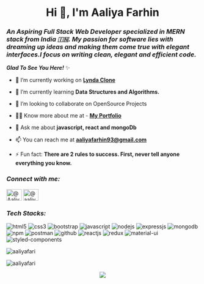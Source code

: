 <h1 align="center">Hi 👋, I'm Aaliya Farhin</h1>
<!-- <h3><i>A self-motivated Full Stack Web Developer skilled in MERN Stack who focuses on writing clean, elegant and efficient code from India 🇮🇳.</i></h3> -->
<h3><i>An Aspiring Full Stack Web Developer specialized in MERN stack from India 🇮🇳. My passion for software lies with dreaming up ideas and making them come true with elegant interfaces.I focus on writing clean, elegant and efficient code.</i></h3>


<!-- <p align="left"> <a href="https://twitter.com/AaliyaFarhin" target="blank"><img src="https://img.shields.io/twitter/follow/AaliyaFarhin?logo=twitter&style=for-the-badge" alt="AaliyaFarhin" /></a> </p> -->


<i>**Glad To See You Here!**</i> ✨

- 🔭 I’m currently working on **[Lynda Clone](https://github.com/aaliyafari/LyndaCloneTeam18.git)**

- 🌱 I’m currently learning **Data Structures and Algorithms.**

- 🤝 I’m looking to collaborate on OpenSource Projects </p> 

- 👨‍💻 Know more about me at - **[My Portfolio](https://portfolio-git-main-aaliyafari.vercel.app/)**

- 💬 Ask me about **javascript, react and mongoDb**

- 📫 You can reach me at **aaliyafarhin93@gmail.com**

- ⚡ Fun fact: **There are 2 rules to success. First, never tell anyone everything you know.**


<h3 align="left"><i>Connect with me:</i></h3>
<p align="left">
<a href="https://twitter.com/AaliyaFarhin
" target="blank"><img align="center" src="https://cdn.jsdelivr.net/npm/simple-icons@3.0.1/icons/twitter.svg" alt="@AaliyaFarhin
" height="30" width="40" /></a>
<a href="https://linkedin.com/in/aaliyafarhin" target="blank"><img align="center" src="https://cdn.jsdelivr.net/npm/simple-icons@3.0.1/icons/linkedin.svg" alt="@aaliyafarhin
" height="30" width="40" /></a>
</p>


<h3 align="left"><i>Tech Stacks:</i></h3>

<p align="left">
<img src="https://img.shields.io/badge/HTML5-E34F26?style=for-the-badge&logo=html5&logoColor=white" alt="html5"/>
<img src="https://img.shields.io/badge/CSS3-1572B6?style=for-the-badge&logo=css3&logoColor=white" alt="css3"/>
<img src="https://img.shields.io/badge/Bootstrap-563D7C?style=for-the-badge&logo=bootstrap&logoColor=white" alt="bootstrap"/>
<img src="https://img.shields.io/badge/JavaScript-F7DF1E?style=for-the-badge&logo=javascript&logoColor=black" alt="javascript"/>
<img src="https://img.shields.io/badge/Node.js-339933?style=for-the-badge&logo=nodedotjs&logoColor=white" alt="nodejs" />
<img src="https://img.shields.io/badge/Express.js-000000?style=for-the-badge&logo=express&logoColor=white" alt="expressjs"/>
<img src="https://img.shields.io/badge/MongoDB-4EA94B?style=for-the-badge&logo=mongodb&logoColor=white" alt="mongodb"/>
<img src="https://img.shields.io/badge/npm-CB3837?style=for-the-badge&logo=npm&logoColor=white" alt="npm"/>
<img src="https://img.shields.io/badge/Postman-FF6C37?style=for-the-badge&logo=Postman&logoColor=white" alt="postman"/>
<img src="https://img.shields.io/badge/GitHub-100000?style=for-the-badge&logo=github&logoColor=white" alt="github"/>
<img src="https://img.shields.io/badge/React-20232A?style=for-the-badge&logo=react&logoColor=61DAFB" alt="reactjs" />
<img src="https://img.shields.io/badge/Redux-593D88?style=for-the-badge&logo=redux&logoColor=white" alt="redux" />
<img src="https://img.shields.io/badge/Material%20UI-007FFF?style=for-the-badge&logo=mui&logoColor=white" alt="material-ui"/>
<img src="https://img.shields.io/badge/styled--components-DB7093?style=for-the-badge&logo=styled-components&logoColor=white" alt="styled-components"/>
</p>


<p align="left"> <img src=https://github-readme-stats.vercel.app/api?username=aaliyafari&show_icons=true alt=aaliyafari /> </p>

<p align="left"> <img src=https://github-readme-streak-stats.herokuapp.com/?user=aaliyafari&fe=f7a305&ring=b0d90b&currStreakLabel=b0d90b)](https://git.io/streak-stats) alt=aaliyafari /> </p>

<p align="center">
  <img  src="https://raw.githubusercontent.com/Trilokia/Trilokia/379277808c61ef204768a61bbc5d25bc7798ccf1/bottom_header.svg">
  </p>
